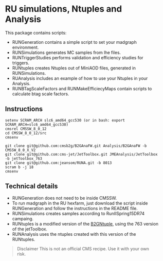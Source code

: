 # RU simulations, Ntuples and Analysis


This package contains scripts:

* RUNGeneration contains a simple script to set your madgraph environment. 
* RUNSimulations generates MC samples from lhe files.
* RUNTriggerStudies performs validation and efficiency studies for triggers.
* RUNtuples creates Ntuples out of MiniAOD files, generated in RUNSimulations.
* RUAnalysis includes an example of how to use your Ntuples in your Analysis.
* RUNBTagScaleFactors and RUNMakeEfficiecyMaps contain scripts to calculate btag scale factors. 


## Instructions
```
setenv SCRAM_ARCH slc6_amd64_gcc530 (or in bash: export SCRAM_ARCH=slc6_amd64_gcc530)
cmsrel CMSSW_8_0_12
cd CMSSW_8_0_12/src
cmsenv
```
```
git clone git@github.com:cmsb2g/B2GAnaFW.git Analysis/B2GAnaFW -b CMSSW_8_0_X_V2
git clone git@github.com:cms-jet/JetToolbox.git JMEAnalysis/JetToolbox -b jetToolbox_763
git clone git@github.com:jeansom/RUNA.git -b 8013
scram b -j 18
cmsenv
```

## Technical details

* RUNGeneration does not need to be inside CMSSW.
* To run madgraph in the RU hexfarm, just download the script inside RUNGeneration and follow the instructions in the README file.
* RUNSimulations creates samples according to RunIISpring15DR74 campaing.
* RUNtuples is a modified version of the [B2GNtuple](https://github.com/cmsb2g/B2GAnaFW/tree/master), using the 763 version of the jetToolbox.
* RUNAnalysis uses the ntuples created with this version of the RUNtuples. 

> Disclaimer
> This is not an official CMS recipe. Use it with your own risk.
